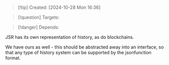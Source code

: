 
>[!tip] Created: [2024-10-28 Mon 16:36]

>[!question] Targets: 

>[!danger] Depends: 

JSR has its own representation of history, as do blockchains.

We have ours as well - this should be abstracted away into an interface, so that any type of history system can be supported by the jsonfunction format.